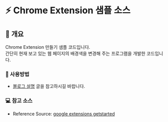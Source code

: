 # ⚡ Chrome Extension 샘플 소스

## 📘 개요
Chrome Extension 만들기 샘플 코드입니다.  
간단히 현재 보고 있는 웹 페이지의 배경색을 변경해 주는 프로그램을 개발한 코드입니다.

### 🚀 사용방법  
- [블로그 설명](https://yscho03.tistory.com/103) 글을 참고하시길 바랍니다.

### 💻 참고 소스   
- Reference Source: [google extensions getstarted](https://developer.chrome.com/docs/extensions/mv3/getstarted/)
